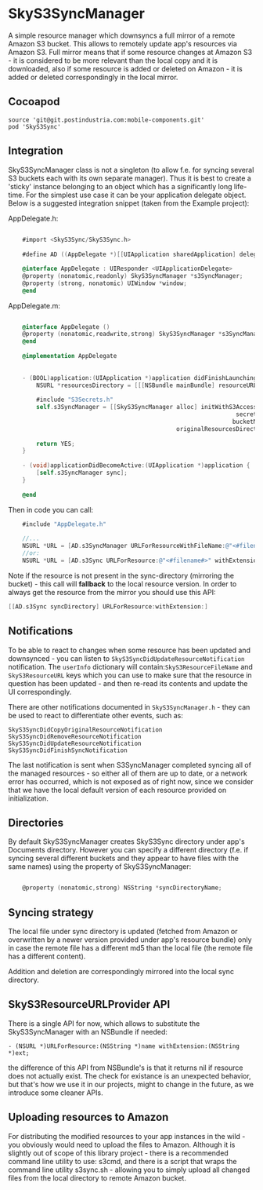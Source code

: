 SkyS3SyncManager
================

A simple resource manager which downsyncs a full mirror of a remote Amazon S3 bucket.  This allows to remotely update app's resources via Amazon S3.  Full mirror means that if some resource changes at Amazon S3 - it is considered to be more relevant than the local copy and it is downloaded, also if some resource is added or deleted on Amazon - it is added or deleted correspondingly in the local mirror.

## Cocoapod

```
source 'git@git.postindustria.com:mobile-components.git'
pod 'SkyS3Sync'
```

## Integration

SkyS3SyncManager class is not a singleton (to allow f.e. for syncing several S3 buckets each with its own separate manager).  Thus it is best to create a 'sticky' instance belonging to an object which has a significantly long life-time.  For the simplest use case it can be your application delegate object.  Below is a suggested integration snippet (taken from the Example project):

AppDelegate.h:

```objective-c
	
	#import <SkyS3Sync/SkyS3Sync.h>
	
	#define AD ((AppDelegate *)[[UIApplication sharedApplication] delegate])

	@interface AppDelegate : UIResponder <UIApplicationDelegate>
	@property (nonatomic,readonly) SkyS3SyncManager *s3SyncManager;
	@property (strong, nonatomic) UIWindow *window;
	@end

```

AppDelegate.m:

```objective-c

	@interface AppDelegate ()
	@property (nonatomic,readwrite,strong) SkyS3SyncManager *s3SyncManager;
	@end
	
	@implementation AppDelegate
	
	
	- (BOOL)application:(UIApplication *)application didFinishLaunchingWithOptions:(NSDictionary *)launchOptions {
	    NSURL *resourcesDirectory = [[[NSBundle mainBundle] resourceURL] URLByAppendingPathComponent:@"test_dir"];
	
	    #include "S3Secrets.h"
	    self.s3SyncManager = [[SkyS3SyncManager alloc] initWithS3AccessKey:S3AccessKey
	                                                             secretKey:S3SecretKey
	                                                            bucketName:S3BucketName
	                                            originalResourcesDirectory:resourcesDirectory];
	
	    return YES;
	}
	
	- (void)applicationDidBecomeActive:(UIApplication *)application {
	    [self.s3SyncManager sync];
	}
	
	@end

```

Then in code you can call:

```objective-c  
	#include "AppDelegate.h"
	
	//...
	NSURL *URL = [AD.s3SyncManager URLForResourceWithFileName:@"<#filename#>"];
	//or:
	NSURL *URL = [AD.s3Sync URLForResource:@"<#filename#>" withExtension:@"<#extension#>"];
```

Note if the resource is not present in the sync-directory (mirroring the bucket) - this call will **fallback** to the local resource version.  In order to always get the resource from the mirror you should use this API:

```objective-c
[[AD.s3Sync syncDirectory] URLForResource:withExtension:]
```

## Notifications

To be able to react to changes when some resource has been updated and downsynced - you can listen to `SkyS3SyncDidUpdateResourceNotification` notification.  The `userInfo` dictionary will contain:`SkyS3ResourceFileName` and `SkyS3ResourceURL` keys which you can use to make sure that the resource in question has been updated - and then re-read its contents and update the UI correspondingly.

There are other notifications documented in `SkyS3SyncManager.h` - they can be used to react to differentiate other events, such as:

```
SkyS3SyncDidCopyOriginalResourceNotification
SkyS3SyncDidRemoveResourceNotification
SkyS3SyncDidUpdateResourceNotification
SkyS3SyncDidFinishSyncNotification
```
The last notification is sent when S3SyncManager completed syncing all of the managed resources - so either all of them are up to date, or a network error has occurred, which is not exposed as of right now, since we consider that we have the local default version of each resource provided on initialization.


## Directories
By default SkyS3SyncManager creates SkyS3Sync directory under app's Documents directory.  However you can specify a different directory (f.e. if syncing several different buckets and they appear to have files with the same names) using the property of SkyS3SyncManager:

```objective-c

	@property (nonatomic,strong) NSString *syncDirectoryName;
```

## Syncing strategy
The local file under sync directory is updated (fetched from Amazon or overwritten by a newer version provided under app's resource bundle) only in case the remote file has a different md5 than the local file (the remote file has a different content).

Addition and deletion are correspondingly mirrored into the local sync directory.

## SkyS3ResourceURLProvider API
There is a single API for now, which allows to substitute the SkyS3SyncManager with an NSBundle if needed:
    
    - (NSURL *)URLForResource:(NSString *)name withExtension:(NSString *)ext;

the difference of this API from NSBundle's is that it returns nil if resource does not actually exist.  The check for existance is an unexpected behavior, but that's how we use it in our projects, might to change in the future, as we introduce some cleaner APIs.


## Uploading resources to Amazon
For distributing the modified resources to your app instances in the wild - you obviously would need to upload the files to Amazon.  Although it is slightly out of scope of this library project - there is a recommended command line utility to use: s3cmd, and there is a script that wraps the command line utility s3sync.sh - allowing you to simply upload all changed files from the local directory to remote Amazon bucket.

